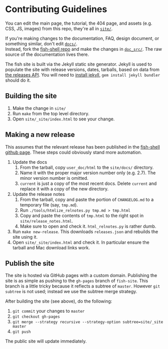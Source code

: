 # Contributing Guidelines

You can edit the main page, the tutorial, the 404 page, and assets (e.g. CSS, JS, images) from this repo,
they're all in [`site/`](site).

If you're making changes to the documentation, FAQ, design document, or something similar, don't edit [`docs/`](site/docs/).  
Instead, fork the [fish-shell repo](https://github.com/fish-shell/fish-shell) and make the changes in [`doc_src/`](https://github.com/fish-shell/fish-shell/blob/master/doc_src/).
The raw source of the documentation lives there.

The fish site is built via the Jekyll static site generator. Jekyll is used to populate the site with release versions, dates, tarballs, based on data from [the releases API](https://api.github.com/repos/fish-shell/fish-shell/releases). You will need to [install jekyll](https://jekyllrb.com), `gem install jekyll bundler` should do it.

## Building the site

1. Make the change in `site/`
2. Run `make` from the top level directory.
3. Open `site/_site/index.html` to see your change.

##  Making a new release

This assumes that the relevant release has been published in the [fish-shell github page](https://github.com/fish-shell/fish-shell/releases). These steps could obviously stand more automation.

1. Update the docs
    1. From the tarball, copy `user_doc/html` to the `site/docs/` directory.
    2. Name it with the proper major version number only (e.g. 2.7). The minor version number is omitted.
    3. `current` is just a copy of the most recent docs.  Delete `current` and replace it with a copy of the new directory.
2. Update the release notes
    1. From the tarball, copy and paste the portion of `CHANGELOG.md` to a temporary file (say, `tmp.md`).
    2. Run `./tools/htmlize_relnotes.py tmp.md > tmp.html`
    3. Copy and paste the contents of `tmp.html` to the right spot in `site/release_notes.html`.
    4. Make sure to open and check it. `html_relnotes.py` is rather dumb.
3. Run `make new-release`. This downloads `releases.json` and rebuilds the site using it.
4. Open `site/_site/index.html` and check it. In particular ensure the tarball and Mac download links work.

## Publish the site

The site is hosted via GitHub pages with a custom domain. Publishing the site is as simple as pushing to the `gh-pages` branch of `fish-site`. This branch is a little tricky because it reflects a subtree of `master`. However `git subtree` is not used; instead we use the subtree merge strategy.

After building the site (see above), do the following:

1. `git commit` your changes to `master`
2. `git checkout gh-pages`
3. `git merge --strategy recursive --strategy-option subtree=site/_site master`
4. `git push`

The public site will update immediately.
